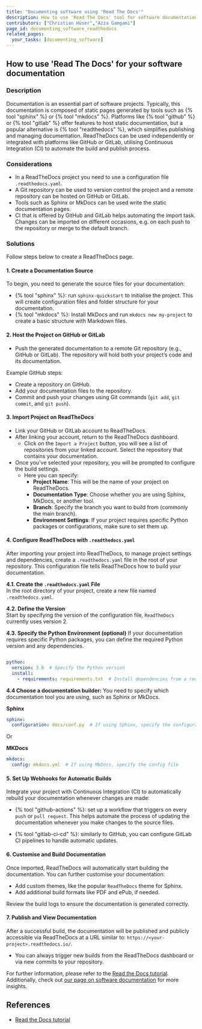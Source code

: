 ```yaml
---
title: "Documenting software using 'Read The Docs'"
description: How to use 'Read The Docs' tool for software documentation?
contributors: ["Christian Hüser","Azza Gamgami"]
page_id: documenting_software_readthedocs
related_pages:
  your_tasks: [documenting_software]
---
```


## How to use 'Read The Docs' for your software documentation
 
### Description

Documentation is an essential part of software projects. Typically, this documentation is composed of static pages generated by tools such as {% tool "sphinx" %} or {% tool "mkdocs" %}. Platforms like {% tool "github" %} or {% tool "gitlab" %} offer features to host static documentation, but a popular alternative is {% tool "readthedocs" %}, which simplifies publishing and managing documentation. ReadTheDocs can be used independently or integrated with platforms like GitHub or GitLab, utilising Continuous Integration (CI) to automate the build and publish process.

### Considerations

- In a ReadTheDocs project you need to use a configuration file `.readthedocs.yaml`.
- A Git repository can be used to version control the project and a remote repository can be hosted on GitHub or GitLab.
- Tools such as Sphinx or MkDocs can be used write the static documentation pages.
- CI that is offered by GitHub and GitLab helps automating the import task. Changes can be imported on different occasions, e.g. on each push to the repository or merge to the default branch.

### Solutions

Follow steps below to create a ReadTheDocs page.

#### 1. Create a Documentation Source

To begin, you need to generate the source files for your documentation:

* {% tool "sphinx" %}: run `sphinx-quickstart` to initialise the project. This will create configuration files and folder structure for your documentation.
* {% tool "mkdocs" %}: Install MkDocs and run `mkdocs new my-project` to create a basic structure with Markdown files.

#### 2. Host the Project on GitHub or GitLab

* Push the generated documentation to a remote Git repository (e.g., GitHub or GitLab). The repository will hold both your project’s code and its documentation.

Example GitHub steps:

* Create a repository on GitHub.
* Add your documentation files to the repository.
* Commit and push your changes using Git commands (`git add`, `git commit`, and `git push`).

#### 3. Import Project on ReadTheDocs

* Link your GitHub or GitLab account to ReadTheDocs.
* After linking your account, return to the ReadTheDocs dashboard.
   * Click on the `Import a Project` button, you will see a list of repositories from your linked account. Select the repository that contains your documentation.
* Once you've selected your repository, you will be prompted to configure the build settings.
   * Here you can specify:
     - **Project Name**: This will be the name of your project on ReadTheDocs.
     - **Documentation Type**: Choose whether you are using Sphinx, MkDocs, or another tool.
     - **Branch**: Specify the branch you want to build from (commonly the main branch).
     - **Environment Settings**: If your project requires specific Python packages or configurations, make sure to set them up.

#### 4. Configure ReadTheDocs with `.readthedocs.yaml`

After importing your project into ReadTheDocs, to manage project settings and dependencies, create a `.readthedocs.yaml` file in the root of your repository. This configuration file tells ReadTheDocs how to build your documentation. 

**4.1. Create the `.readthedocs.yaml` File**  
In the root directory of your project, create a new file named `.readthedocs.yaml`.

**4.2. Define the Version**  
Start by specifying the version of the configuration file, `ReadTheDocs` currently uses version 2.  

**4.3. Specify the Python Environment (optional)**
If your documentation requires specific Python packages, you can define the required Python version and any dependencies.

```yaml

python:
  version: 3.8  # Specify the Python version
  install:
    - requirements: requirements.txt  # Install dependencies from a requirements file

 ```

 **4.4 Choose a documentation builder:**
You need to specify which documentation tool you are using, such as Sphinx or MkDocs.

**Sphinx**

```yaml
sphinx:
  configuration: docs/conf.py  # If using Sphinx, specify the configuration file path
```

Or 

**MKDocs**

```yaml
mkdocs:
  config: mkdocs.yml  # If using MkDocs, specify the config file
```


#### 5. Set Up Webhooks for Automatic Builds

Integrate your project with Continuous Integration (CI) to automatically rebuild your documentation whenever changes are made:

* {% tool "github-actions" %}: set up a workflow that triggers on every `push` or `pull request`. This helps automate the process of updating the documentation whenever you make changes to the source files.
  
* {% tool "gitlab-ci-cd" %}: similarly to GitHub, you can configure GitLab CI pipelines to handle automatic updates.

#### 6. Customise and Build Documentation

Once imported, ReadTheDocs will automatically start building the documentation. You can further customise your documentation:

* Add custom themes, like the popular `ReadTheDocs` theme for Sphinx.
* Add additional build formats like PDF and ePub, if needed.

Review the build logs to ensure the documentation is generated correctly.

#### 7. Publish and View Documentation

After a successful build, the documentation will be published and publicly accessible via ReadTheDocs at a URL similar to: `https://<your-project>.readthedocs.io/`.

* You can always trigger new builds from the ReadTheDocs dashboard or via new commits to your repository.

For further information, please refer to the [Read the Docs tutorial](https://docs.readthedocs.io/en/stable/tutorial/index.html). Additionally, check out [our page on software documentation](documenting_software) for more insights.

## References
* [Read the Docs tutorial](https://docs.readthedocs.io/en/stable/tutorial/index.html)

